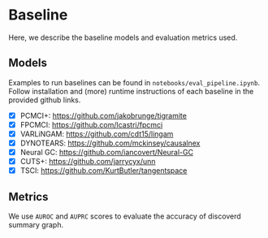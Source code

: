 # Baseline

Here, we describe the baseline models and evaluation metrics used.

## Models
Examples to run baselines can be found in `notebooks/eval_pipeline.ipynb`. Follow installation and (more) runtime instructions of each baseline in the provided github links.


- [x] PCMCI+: https://github.com/jakobrunge/tigramite
- [x] FPCMCI: https://github.com/lcastri/fpcmci
- [x] VARLiNGAM: https://github.com/cdt15/lingam
- [x] DYNOTEARS: https://github.com/mckinsey/causalnex
- [x] Neural GC: https://github.com/iancovert/Neural-GC
- [x] CUTS+: https://github.com/jarrycyx/unn
- [x] TSCI: https://github.com/KurtButler/tangentspace

## Metrics
We use `AUROC` and `AUPRC` scores to evaluate the accuracy of discoverd summary graph.